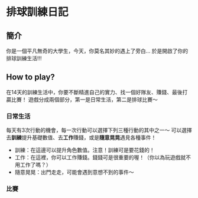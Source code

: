 
# 排球訓練日記

## 簡介

你是一個平凡無奇的大學生，今天，你莫名其妙的遇上了旁白...
於是開啟了你的排球訓練生活!!!

## How to play?

在14天的訓練生活中，你要不斷精進自己的實力、找一個好隊友、賺錢、最後打贏比賽！
遊戲分成兩個部分，第一是日常生活，第二是排球比賽～

### 日常生活

每天有3次行動的機會，每一次行動可以選擇下列三種行動的其中之一～
可以選擇去**訓練**提升基礎數值、去**工作**賺錢，或是**隨意晃晃**遇見各種事件！

- 訓練：在這邊可以提升角色數值。注意！訓練可是要花錢的！
- 工作：在這裡，你可以工作賺錢。錢錢可是很重要的喔！（你以為玩遊戲就不用工作了嗎？）
- 隨意晃晃：出門走走，可能會遇到意想不到的事件～

### 比賽
